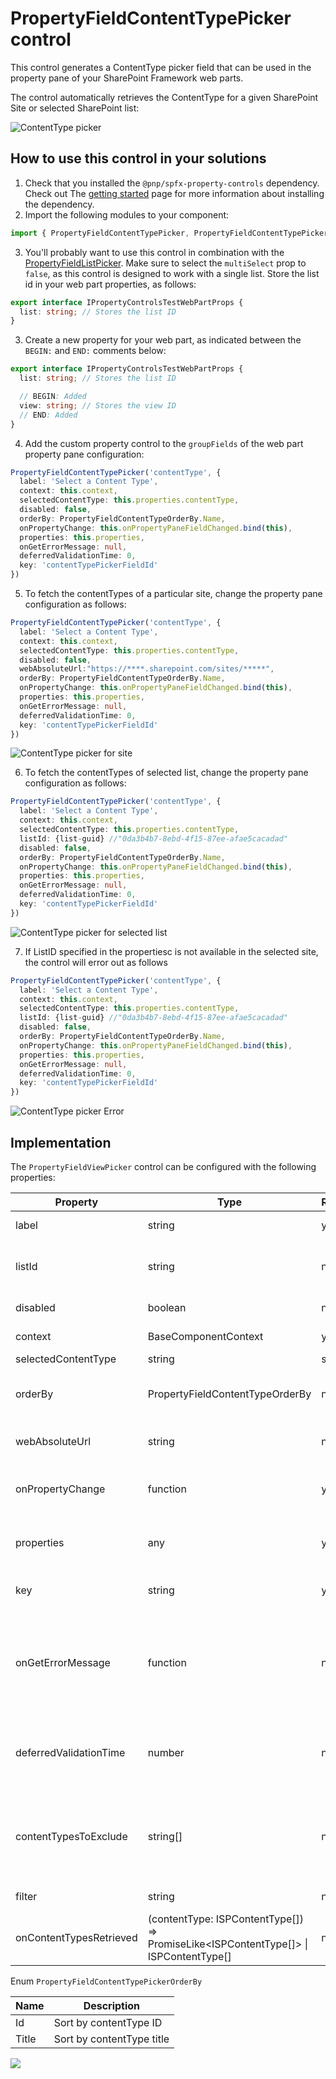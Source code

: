# PropertyFieldContentTypePicker control

This control generates a ContentType picker field that can be used in the property pane of your SharePoint Framework web parts.

The control automatically retrieves the ContentType for a given SharePoint Site or selected SharePoint list:

![ContentType picker](../assets/contentTypePicker.png)

## How to use this control in your solutions

1. Check that you installed the `@pnp/spfx-property-controls` dependency. Check out The [getting started](../../#getting-started) page for more information about installing the dependency.
2. Import the following modules to your component:

```TypeScript
import { PropertyFieldContentTypePicker, PropertyFieldContentTypePickerOrderBy } from '@pnp/spfx-property-controls/lib/PropertyFieldContentTypePicker';
```

3. You'll probably want to use this control in combination with the [PropertyFieldListPicker](./PropertyFieldListPicker.md). Make sure to select the `multiSelect` prop to `false`, as this control is designed to work with a single list. Store the list id in your web part properties, as follows:
```TypeScript
export interface IPropertyControlsTestWebPartProps {
  list: string; // Stores the list ID
}
```

3. Create a new property for your web part, as indicated between the `BEGIN:` and `END:` comments below:

```TypeScript
export interface IPropertyControlsTestWebPartProps {
  list: string; // Stores the list ID

  // BEGIN: Added
  view: string; // Stores the view ID
  // END: Added
}
```

4. Add the custom property control to the `groupFields` of the web part property pane configuration:

```TypeScript
PropertyFieldContentTypePicker('contentType', {
  label: 'Select a Content Type',
  context: this.context,
  selectedContentType: this.properties.contentType,
  disabled: false,
  orderBy: PropertyFieldContentTypeOrderBy.Name,
  onPropertyChange: this.onPropertyPaneFieldChanged.bind(this),
  properties: this.properties,
  onGetErrorMessage: null,
  deferredValidationTime: 0,
  key: 'contentTypePickerFieldId'
})

```

5. To fetch the contentTypes of a particular site, change the property pane configuration as follows:

```TypeScript
PropertyFieldContentTypePicker('contentType', {
  label: 'Select a Content Type',
  context: this.context,
  selectedContentType: this.properties.contentType,
  disabled: false,
  webAbsoluteUrl:"https://****.sharepoint.com/sites/*****",
  orderBy: PropertyFieldContentTypeOrderBy.Name,
  onPropertyChange: this.onPropertyPaneFieldChanged.bind(this),
  properties: this.properties,
  onGetErrorMessage: null,
  deferredValidationTime: 0,
  key: 'contentTypePickerFieldId'
})
```
![ContentType picker for site ](../assets/contentTypes-for-Site.gif)

6. To fetch the contentTypes of selected list, change the property pane configuration as follows:

```TypeScript
PropertyFieldContentTypePicker('contentType', {
  label: 'Select a Content Type',
  context: this.context,
  selectedContentType: this.properties.contentType,
  listId: {list-guid} //"0da3b4b7-8ebd-4f15-87ee-afae5cacadad"
  disabled: false,
  orderBy: PropertyFieldContentTypeOrderBy.Name,
  onPropertyChange: this.onPropertyPaneFieldChanged.bind(this),
  properties: this.properties,
  onGetErrorMessage: null,
  deferredValidationTime: 0,
  key: 'contentTypePickerFieldId'
})

```

![ContentType picker for selected list ](../assets/contentTypePicker1.png)

7. If ListID specified in the propertiesc is not available in the selected site, the control will error out as follows
```TypeScript
PropertyFieldContentTypePicker('contentType', {
  label: 'Select a Content Type',
  context: this.context,
  selectedContentType: this.properties.contentType,
  listId: {list-guid} //"0da3b4b7-8ebd-4f15-87ee-afae5cacadad"
  disabled: false,
  orderBy: PropertyFieldContentTypeOrderBy.Name,
  onPropertyChange: this.onPropertyPaneFieldChanged.bind(this),
  properties: this.properties,
  onGetErrorMessage: null,
  deferredValidationTime: 0,
  key: 'contentTypePickerFieldId'
})

```
![ContentType picker Error ](../assets/contentTypePicker-Error.png)

## Implementation

The `PropertyFieldViewPicker` control can be configured with the following properties:

| Property | Type | Required | Description |
| ---- | ---- | ---- | ---- |
| label | string | yes | Property field label displayed on top. |
| listId | string | no | The ID of the list or library you wish to select a contentType from. |
| disabled | boolean | no | Specify if the control needs to be disabled. |
| context | BaseComponentContext | yes | Context of the current web part. |
| selectedContentType | string | string[] | no | IDefines ContentType titles which should be excluded from the ContentType picker control. |
| orderBy | PropertyFieldContentTypeOrderBy | no | Specify the property on which you want to order the retrieve set of ContentTypes. |
| webAbsoluteUrl | string | no | Absolute Web Url of target site (user requires permissions) |
| onPropertyChange | function | yes | Defines a onPropertyChange function to raise when the date gets changed. |
| properties | any | yes | Parent web part properties, this object is use to update the property value.  |
| key | string | yes | An unique key that indicates the identity of this control. |
| onGetErrorMessage | function | no | The method is used to get the validation error message and determine whether the input value is valid or not. See [this documentation](https://dev.office.com/sharepoint/docs/spfx/web-parts/guidance/validate-web-part-property-values) to learn how to use it. |
| deferredValidationTime | number | no | Control will start to validate after users stop typing for `deferredValidationTime` milliseconds. Default value is 200. |
| contentTypesToExclude | string[] | no | Defines contentTypes by which should be excluded from the contentType picker control. You can specify contentType titles or IDs |
| filter | string | no | Filter contentTypes from OData query. |
| onContentTypesRetrieved | (contentType: ISPContentType[]) => PromiseLike<ISPContentType[]> \| ISPContentType[] | no | Callback that is called before the dropdown is populated. |


Enum `PropertyFieldContentTypePickerOrderBy`

| Name | Description |
| ---- | ---- |
| Id | Sort by contentType ID |
| Title | Sort by contentType title |

![](https://telemetry.sharepointpnp.com/sp-dev-fx-property-controls/wiki/PropertyFieldViewPicker)

